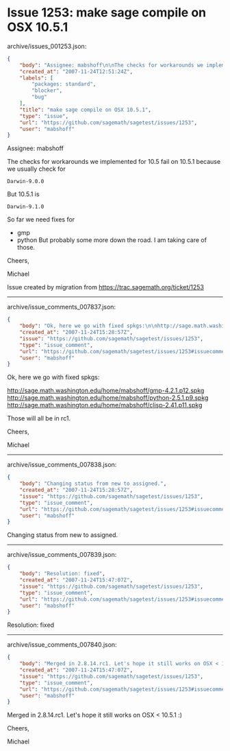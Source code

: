 # Issue 1253: make sage compile on OSX 10.5.1

archive/issues_001253.json:
```json
{
    "body": "Assignee: mabshoff\n\nThe checks for workarounds we implemented for 10.5 fail on 10.5.1 because we usually check for \n\n```\nDarwin-9.0.0\n```\n\nBut 10.5.1 is\n\n```\nDarwin-9.1.0\n```\n\nSo far we need fixes for\n* gmp\n* python\nBut probably some more down the road. I am taking care of those.\n\nCheers,\n\nMichael\n\nIssue created by migration from https://trac.sagemath.org/ticket/1253\n\n",
    "created_at": "2007-11-24T12:51:24Z",
    "labels": [
        "packages: standard",
        "blocker",
        "bug"
    ],
    "title": "make sage compile on OSX 10.5.1",
    "type": "issue",
    "url": "https://github.com/sagemath/sagetest/issues/1253",
    "user": "mabshoff"
}
```
Assignee: mabshoff

The checks for workarounds we implemented for 10.5 fail on 10.5.1 because we usually check for 

```
Darwin-9.0.0
```

But 10.5.1 is

```
Darwin-9.1.0
```

So far we need fixes for
* gmp
* python
But probably some more down the road. I am taking care of those.

Cheers,

Michael

Issue created by migration from https://trac.sagemath.org/ticket/1253





---

archive/issue_comments_007837.json:
```json
{
    "body": "Ok, here we go with fixed spkgs:\n\nhttp://sage.math.washington.edu/home/mabshoff/gmp-4.2.1.p12.spkg\nhttp://sage.math.washington.edu/home/mabshoff/python-2.5.1.p9.spkg\nhttp://sage.math.washington.edu/home/mabshoff/clisp-2.41.p11.spkg\n\nThose will all be in rc1.\n\nCheers,\n\nMichael",
    "created_at": "2007-11-24T15:28:57Z",
    "issue": "https://github.com/sagemath/sagetest/issues/1253",
    "type": "issue_comment",
    "url": "https://github.com/sagemath/sagetest/issues/1253#issuecomment-7837",
    "user": "mabshoff"
}
```

Ok, here we go with fixed spkgs:

http://sage.math.washington.edu/home/mabshoff/gmp-4.2.1.p12.spkg
http://sage.math.washington.edu/home/mabshoff/python-2.5.1.p9.spkg
http://sage.math.washington.edu/home/mabshoff/clisp-2.41.p11.spkg

Those will all be in rc1.

Cheers,

Michael



---

archive/issue_comments_007838.json:
```json
{
    "body": "Changing status from new to assigned.",
    "created_at": "2007-11-24T15:28:57Z",
    "issue": "https://github.com/sagemath/sagetest/issues/1253",
    "type": "issue_comment",
    "url": "https://github.com/sagemath/sagetest/issues/1253#issuecomment-7838",
    "user": "mabshoff"
}
```

Changing status from new to assigned.



---

archive/issue_comments_007839.json:
```json
{
    "body": "Resolution: fixed",
    "created_at": "2007-11-24T15:47:07Z",
    "issue": "https://github.com/sagemath/sagetest/issues/1253",
    "type": "issue_comment",
    "url": "https://github.com/sagemath/sagetest/issues/1253#issuecomment-7839",
    "user": "mabshoff"
}
```

Resolution: fixed



---

archive/issue_comments_007840.json:
```json
{
    "body": "Merged in 2.8.14.rc1. Let's hope it still works on OSX < 10.5.1 :)\n\nCheers,\n\nMichael",
    "created_at": "2007-11-24T15:47:07Z",
    "issue": "https://github.com/sagemath/sagetest/issues/1253",
    "type": "issue_comment",
    "url": "https://github.com/sagemath/sagetest/issues/1253#issuecomment-7840",
    "user": "mabshoff"
}
```

Merged in 2.8.14.rc1. Let's hope it still works on OSX < 10.5.1 :)

Cheers,

Michael
